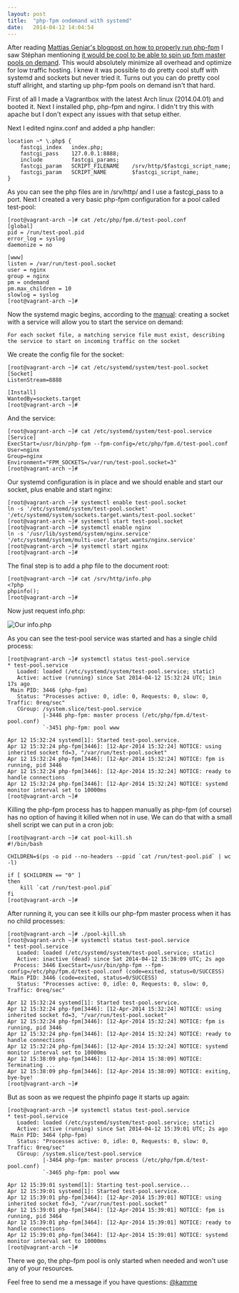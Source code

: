```yaml
---
layout: post
title:  "php-fpm ondemand with systemd"
date:   2014-04-12 14:04:54
---
```


After reading [Mattias Geniar's blogpost on how to properly run php-fpm](http://mattiasgeniar.be/2014/04/09/a-better-way-to-run-php-fpm/) I saw Stéphan mentioning [it would be cool to be able to spin up fpm master pools on demand](http://mattiasgeniar.be/2014/04/09/a-better-way-to-run-php-fpm/comment-page-1/#comment-9544). This would absolutely minimize all overhead and optimize for low traffic hosting. I knew it was possible to do pretty cool stuff with systemd and sockets but never tried it. Turns out you can do pretty cool stuff allright, and starting up php-fpm pools on demand isn't that hard.

First of all I made a Vagrantbox with the latest Arch linux (2014.04.01) and booted it. Next I installed php, php-fpm and nginx. I didn't try this with apache but I don't expect any issues with that setup either.

Next I edited nginx.conf and added a php handler:

```
location ~* \.php$ {
    fastcgi_index   index.php;
    fastcgi_pass    127.0.0.1:8888;
    include         fastcgi_params;
    fastcgi_param   SCRIPT_FILENAME    /srv/http/$fastcgi_script_name;
    fastcgi_param   SCRIPT_NAME        $fastcgi_script_name;
}
```

As you can see the php files are in /srv/http/ and I use a fastcgi_pass to a port. Next I created a very basic php-fpm configuration for a pool called test-pool:

```
[root@vagrant-arch ~]# cat /etc/php/fpm.d/test-pool.conf
[global]
pid = /run/test-pool.pid
error_log = syslog
daemonize = no

[www]
listen = /var/run/test-pool.socket
user = nginx
group = nginx
pm = ondemand
pm.max_children = 10
slowlog = syslog
[root@vagrant-arch ~]#
```

Now the systemd magic begins, according to the [manual](http://www.freedesktop.org/software/systemd/man/systemd.socket.html): creating a socket with a service will allow you to start the service on demand:

```For each socket file, a matching service file must exist, describing the service to start on incoming traffic on the socket```

We create the config file for the socket:

```
[root@vagrant-arch ~]# cat /etc/systemd/system/test-pool.socket
[Socket]
ListenStream=8888

[Install]
WantedBy=sockets.target
[root@vagrant-arch ~]#
```

And the service:

```
[root@vagrant-arch ~]# cat /etc/systemd/system/test-pool.service
[Service]
ExecStart=/usr/bin/php-fpm --fpm-config=/etc/php/fpm.d/test-pool.conf
User=nginx
Group=nginx
Environment="FPM_SOCKETS=/var/run/test-pool.socket=3"
[root@vagrant-arch ~]#
```

Our systemd configuration is in place and we should enable and start our socket, plus enable and start nginx:

```
[root@vagrant-arch ~]# systemctl enable test-pool.socket
ln -s '/etc/systemd/system/test-pool.socket' '/etc/systemd/system/sockets.target.wants/test-pool.socket'
[root@vagrant-arch ~]# systemctl start test-pool.socket
[root@vagrant-arch ~]# systemctl enable nginx
ln -s '/usr/lib/systemd/system/nginx.service' '/etc/systemd/system/multi-user.target.wants/nginx.service'
[root@vagrant-arch ~]# systemctl start nginx
[root@vagrant-arch ~]#
```

The final step is to add a php file to the document root:

```
[root@vagrant-arch ~]# cat /srv/http/info.php
<?php
phpinfo();
[root@vagrant-arch ~]#
```

Now just request info.php:

![Our info.php](/assets/phpfpm-systemd.png)


As you can see the test-pool service was started and has a single child process:

```
[root@vagrant-arch ~]# systemctl status test-pool.service
* test-pool.service
   Loaded: loaded (/etc/systemd/system/test-pool.service; static)
   Active: active (running) since Sat 2014-04-12 15:32:24 UTC; 1min 17s ago
 Main PID: 3446 (php-fpm)
   Status: "Processes active: 0, idle: 0, Requests: 0, slow: 0, Traffic: 0req/sec"
   CGroup: /system.slice/test-pool.service
           |-3446 php-fpm: master process (/etc/php/fpm.d/test-pool.conf)
           `-3451 php-fpm: pool www

Apr 12 15:32:24 systemd[1]: Started test-pool.service.
Apr 12 15:32:24 php-fpm[3446]: [12-Apr-2014 15:32:24] NOTICE: using inherited socket fd=3, "/var/run/test-pool.socket"
Apr 12 15:32:24 php-fpm[3446]: [12-Apr-2014 15:32:24] NOTICE: fpm is running, pid 3446
Apr 12 15:32:24 php-fpm[3446]: [12-Apr-2014 15:32:24] NOTICE: ready to handle connections
Apr 12 15:32:24 php-fpm[3446]: [12-Apr-2014 15:32:24] NOTICE: systemd monitor interval set to 10000ms
[root@vagrant-arch ~]#
```

Killing the php-fpm process has to happen manually as php-fpm (of course) has no option of having it killed when not in use. We can do that with a small shell script we can put in a cron job:

```
[root@vagrant-arch ~]# cat pool-kill.sh
#!/bin/bash

CHILDREN=$(ps -o pid --no-headers --ppid `cat /run/test-pool.pid` | wc -l)

if [ $CHILDREN == "0" ]
then
    kill `cat /run/test-pool.pid`
fi
[root@vagrant-arch ~]#
```

After running it, you can see it kills our php-fpm master process when it has no child processes:

```
[root@vagrant-arch ~]# ./pool-kill.sh
[root@vagrant-arch ~]# systemctl status test-pool.service
* test-pool.service
   Loaded: loaded (/etc/systemd/system/test-pool.service; static)
   Active: inactive (dead) since Sat 2014-04-12 15:38:09 UTC; 2s ago
  Process: 3446 ExecStart=/usr/bin/php-fpm --fpm-config=/etc/php/fpm.d/test-pool.conf (code=exited, status=0/SUCCESS)
 Main PID: 3446 (code=exited, status=0/SUCCESS)
   Status: "Processes active: 0, idle: 0, Requests: 0, slow: 0, Traffic: 0req/sec"

Apr 12 15:32:24 systemd[1]: Started test-pool.service.
Apr 12 15:32:24 php-fpm[3446]: [12-Apr-2014 15:32:24] NOTICE: using inherited socket fd=3, "/var/run/test-pool.socket"
Apr 12 15:32:24 php-fpm[3446]: [12-Apr-2014 15:32:24] NOTICE: fpm is running, pid 3446
Apr 12 15:32:24 php-fpm[3446]: [12-Apr-2014 15:32:24] NOTICE: ready to handle connections
Apr 12 15:32:24 php-fpm[3446]: [12-Apr-2014 15:32:24] NOTICE: systemd monitor interval set to 10000ms
Apr 12 15:38:09 php-fpm[3446]: [12-Apr-2014 15:38:09] NOTICE: Terminating ...
Apr 12 15:38:09 php-fpm[3446]: [12-Apr-2014 15:38:09] NOTICE: exiting, bye-bye!
[root@vagrant-arch ~]#
```

But as soon as we request the phpinfo page it starts up again:

```
[root@vagrant-arch ~]# systemctl status test-pool.service
* test-pool.service
   Loaded: loaded (/etc/systemd/system/test-pool.service; static)
   Active: active (running) since Sat 2014-04-12 15:39:01 UTC; 2s ago
 Main PID: 3464 (php-fpm)
   Status: "Processes active: 0, idle: 0, Requests: 0, slow: 0, Traffic: 0req/sec"
   CGroup: /system.slice/test-pool.service
           |-3464 php-fpm: master process (/etc/php/fpm.d/test-pool.conf)
           `-3465 php-fpm: pool www

Apr 12 15:39:01 systemd[1]: Starting test-pool.service...
Apr 12 15:39:01 systemd[1]: Started test-pool.service.
Apr 12 15:39:01 php-fpm[3464]: [12-Apr-2014 15:39:01] NOTICE: using inherited socket fd=3, "/var/run/test-pool.socket"
Apr 12 15:39:01 php-fpm[3464]: [12-Apr-2014 15:39:01] NOTICE: fpm is running, pid 3464
Apr 12 15:39:01 php-fpm[3464]: [12-Apr-2014 15:39:01] NOTICE: ready to handle connections
Apr 12 15:39:01 php-fpm[3464]: [12-Apr-2014 15:39:01] NOTICE: systemd monitor interval set to 10000ms
[root@vagrant-arch ~]#
```

There we go, the php-fpm pool is only started when needed and won't use any of your resources.

Feel free to send me a message if you have questions: [@kamme](https://twitter.com/kamme)
